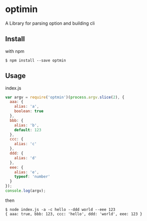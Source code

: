 optimin
=======

A Library for parsing option and building cli

## Install
with npm
```
$ npm install --save optmin
```

## Usage
index.js
```js
var argv = require('optmin')(process.argv.slice(2), {
  aaa: {
    alias: 'a',
    boolean: true
  },
  bbb: {
    alias: 'b',
    default: 123
  },
  ccc: {
    alias: 'c'
  },
  ddd: {
    alias: 'd'
  },
  eee: {
    alias: 'e',
    typeof: 'number'
  }
});
console.log(argv);
```

then
```
$ node index.js -a -c hello --ddd world --eee 123
{ aaa: true, bbb: 123, ccc: 'hello', ddd: 'world', eee: 123 }
```
